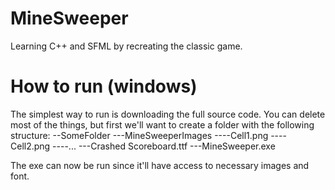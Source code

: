 # MineSweeper
Learning C++ and SFML by recreating the classic game.

# How to run (windows)
The simplest way to run is downloading the full source code. You can delete most of the things, but first we'll want to create a folder with the following structure:
--SomeFolder
---MineSweeperImages
----Cell1.png
----Cell2.png
----...
---Crashed Scoreboard.ttf
---MineSweeper.exe

The exe can now be run since it'll have access to necessary images and font.
